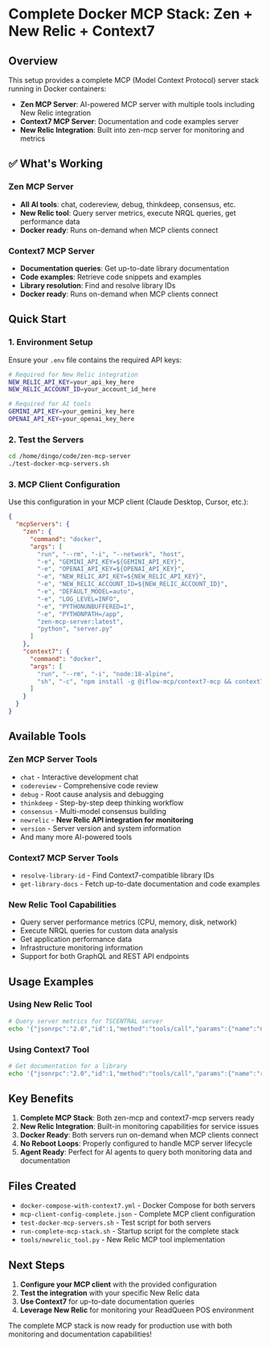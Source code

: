 # Complete Docker MCP Stack: Zen + New Relic + Context7

## Overview

This setup provides a complete MCP (Model Context Protocol) server stack running in Docker containers:

- **Zen MCP Server**: AI-powered MCP server with multiple tools including New Relic integration
- **Context7 MCP Server**: Documentation and code examples server
- **New Relic Integration**: Built into zen-mcp server for monitoring and metrics

## ✅ What's Working

### Zen MCP Server
- **All AI tools**: chat, codereview, debug, thinkdeep, consensus, etc.
- **New Relic tool**: Query server metrics, execute NRQL queries, get performance data
- **Docker ready**: Runs on-demand when MCP clients connect

### Context7 MCP Server  
- **Documentation queries**: Get up-to-date library documentation
- **Code examples**: Retrieve code snippets and examples
- **Library resolution**: Find and resolve library IDs
- **Docker ready**: Runs on-demand when MCP clients connect

## Quick Start

### 1. Environment Setup

Ensure your `.env` file contains the required API keys:

```bash
# Required for New Relic integration
NEW_RELIC_API_KEY=your_api_key_here
NEW_RELIC_ACCOUNT_ID=your_account_id_here

# Required for AI tools
GEMINI_API_KEY=your_gemini_key_here
OPENAI_API_KEY=your_openai_key_here
```

### 2. Test the Servers

```bash
cd /home/dingo/code/zen-mcp-server
./test-docker-mcp-servers.sh
```

### 3. MCP Client Configuration

Use this configuration in your MCP client (Claude Desktop, Cursor, etc.):

```json
{
  "mcpServers": {
    "zen": {
      "command": "docker",
      "args": [
        "run", "--rm", "-i", "--network", "host",
        "-e", "GEMINI_API_KEY=${GEMINI_API_KEY}",
        "-e", "OPENAI_API_KEY=${OPENAI_API_KEY}",
        "-e", "NEW_RELIC_API_KEY=${NEW_RELIC_API_KEY}",
        "-e", "NEW_RELIC_ACCOUNT_ID=${NEW_RELIC_ACCOUNT_ID}",
        "-e", "DEFAULT_MODEL=auto",
        "-e", "LOG_LEVEL=INFO",
        "-e", "PYTHONUNBUFFERED=1",
        "-e", "PYTHONPATH=/app",
        "zen-mcp-server:latest",
        "python", "server.py"
      ]
    },
    "context7": {
      "command": "docker",
      "args": [
        "run", "--rm", "-i", "node:18-alpine",
        "sh", "-c", "npm install -g @iflow-mcp/context7-mcp && context7-mcp"
      ]
    }
  }
}
```

## Available Tools

### Zen MCP Server Tools
- `chat` - Interactive development chat
- `codereview` - Comprehensive code review
- `debug` - Root cause analysis and debugging
- `thinkdeep` - Step-by-step deep thinking workflow
- `consensus` - Multi-model consensus building
- `newrelic` - **New Relic API integration for monitoring**
- `version` - Server version and system information
- And many more AI-powered tools

### Context7 MCP Server Tools
- `resolve-library-id` - Find Context7-compatible library IDs
- `get-library-docs` - Fetch up-to-date documentation and code examples

### New Relic Tool Capabilities
- Query server performance metrics (CPU, memory, disk, network)
- Execute NRQL queries for custom data analysis
- Get application performance data
- Infrastructure monitoring information
- Support for both GraphQL and REST API endpoints

## Usage Examples

### Using New Relic Tool
```bash
# Query server metrics for TSCENTRAL server
echo '{"jsonrpc":"2.0","id":1,"method":"tools/call","params":{"name":"newrelic","arguments":{"query_type":"server_metrics","query":"SELECT average(cpuPercent) FROM SystemSample WHERE hostname = '\''TSCENTRAL'\''","time_range":"1 hour"}}}' | docker run --rm -i --network host -e GEMINI_API_KEY="$GEMINI_API_KEY" -e OPENAI_API_KEY="$OPENAI_API_KEY" -e NEW_RELIC_API_KEY="$NEW_RELIC_API_KEY" -e NEW_RELIC_ACCOUNT_ID="$NEW_RELIC_ACCOUNT_ID" -e DEFAULT_MODEL=auto -e LOG_LEVEL=INFO -e PYTHONUNBUFFERED=1 -e PYTHONPATH=/app zen-mcp-server:latest python server.py
```

### Using Context7 Tool
```bash
# Get documentation for a library
echo '{"jsonrpc":"2.0","id":1,"method":"tools/call","params":{"name":"resolve-library-id","arguments":{"libraryName":"react"}}}' | docker run --rm -i node:18-alpine sh -c "npm install -g @iflow-mcp/context7-mcp && context7-mcp"
```

## Key Benefits

1. **Complete MCP Stack**: Both zen-mcp and context7-mcp servers ready
2. **New Relic Integration**: Built-in monitoring capabilities for service issues
3. **Docker Ready**: Both servers run on-demand when MCP clients connect
4. **No Reboot Loops**: Properly configured to handle MCP server lifecycle
5. **Agent Ready**: Perfect for AI agents to query both monitoring data and documentation

## Files Created

- `docker-compose-with-context7.yml` - Docker Compose for both servers
- `mcp-client-config-complete.json` - Complete MCP client configuration
- `test-docker-mcp-servers.sh` - Test script for both servers
- `run-complete-mcp-stack.sh` - Startup script for the complete stack
- `tools/newrelic_tool.py` - New Relic MCP tool implementation

## Next Steps

1. **Configure your MCP client** with the provided configuration
2. **Test the integration** with your specific New Relic data
3. **Use Context7** for up-to-date documentation queries
4. **Leverage New Relic** for monitoring your ReadQueen POS environment

The complete MCP stack is now ready for production use with both monitoring and documentation capabilities!
